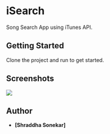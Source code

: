 # iSearch
Song Search App using iTunes API.

## Getting Started

Clone the project and run to get started.

## Screenshots

![](snaps/screenshots_banner.png)

## Author

* **[Shraddha Sonekar]**
